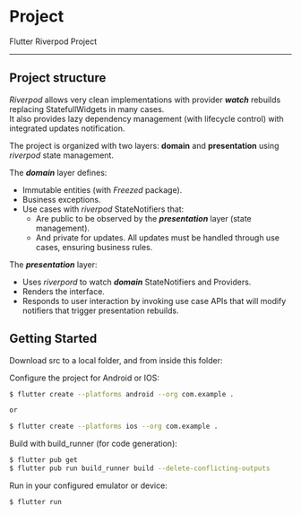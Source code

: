 # Project

Flutter Riverpod Project

---

## Project structure

*Riverpod* allows very clean implementations with provider ***watch*** rebuilds replacing StatefullWidgets in many cases.  
It also provides lazy dependency management (with lifecycle control) with integrated updates notification.  

The project is organized with two layers: **domain** and **presentation** using *riverpod* state management.  

The ***domain*** layer defines:
  - Immutable entities (with *Freezed* package).
  - Business exceptions.
  - Use cases with *riverpod* StateNotifiers that:
    - Are public to be observed by the ***presentation*** layer (state management).
    - And private for updates. All updates must be handled through use cases, ensuring business rules.

The ***presentation*** layer:
  - Uses *riverpord* to watch ***domain*** StateNotifiers and Providers.
  - Renders the interface.
  - Responds to user interaction by invoking use case APIs that will modify notifiers that trigger presentation rebuilds.



## Getting Started

Download src to a local folder, and from inside this folder:

Configure the project for Android or IOS:
```sh
$ flutter create --platforms android --org com.example .

or 

$ flutter create --platforms ios --org com.example .
```

Build with build_runner (for code generation):
```sh
$ flutter pub get
$ flutter pub run build_runner build --delete-conflicting-outputs
```

Run in your configured emulator or device:
```sh
$ flutter run
```
